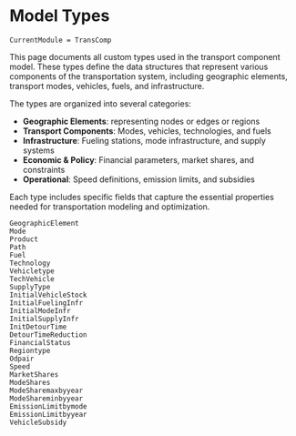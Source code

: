 # Model Types

```@meta
CurrentModule = TransComp
```

This page documents all custom types used in the transport component model. These types define the data structures that represent various components of the transportation system, including geographic elements, transport modes, vehicles, fuels, and infrastructure.

The types are organized into several categories:
- **Geographic Elements**: representing nodes or edges or regions
- **Transport Components**: Modes, vehicles, technologies, and fuels 
- **Infrastructure**: Fueling stations, mode infrastructure, and supply systems
- **Economic & Policy**: Financial parameters, market shares, and constraints
- **Operational**: Speed definitions, emission limits, and subsidies

Each type includes specific fields that capture the essential properties needed for transportation modeling and optimization.

```@docs
GeographicElement
Mode
Product
Path
Fuel
Technology
Vehicletype
TechVehicle
SupplyType
InitialVehicleStock
InitialFuelingInfr
InitialModeInfr
InitialSupplyInfr
InitDetourTime
DetourTimeReduction
FinancialStatus
Regiontype
Odpair
Speed
MarketShares
ModeShares
ModeSharemaxbyyear
ModeShareminbyyear
EmissionLimitbymode
EmissionLimitbyyear
VehicleSubsidy
```
